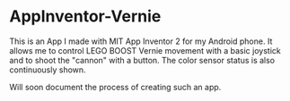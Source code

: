 # AppInventor-Vernie

This is an App I made with MIT App Inventor 2 for my Android phone.
It allows me to control LEGO BOOST Vernie movement with a basic joystick and to shoot the "cannon" with a button.
The color sensor status is also continuously shown.

Will soon document the process of creating such an app.

